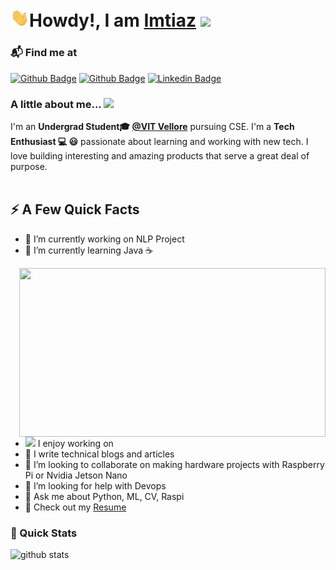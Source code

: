 <h1> <img src="https://raw.githubusercontent.com/ABSphreak/ABSphreak/master/gifs/Hi.gif" width="30px">Howdy!, I am <a href="https://github.com/imtiazsec">Imtiaz</a> <img src="https://emojis.slackmojis.com/emojis/images/1531849430/4246/blob-sunglasses.gif?1531849430" width="30px"></h1>
</h1>

### 📬 Find me at
[![Github Badge](http://img.shields.io/badge/-Twitter-blue?style=flat-square&logo=twitter&link=https://github.com/imtiazsec/)](https://twitter.com/imtiazsec/)
[![Github Badge](http://img.shields.io/badge/-Github-black?style=flat-square&logo=github&link=https://github.com/imtiazsec/)](https://github.com/imtiazsec/) 
[![Linkedin Badge](https://img.shields.io/badge/-LinkedIn-blue?style=flat-square&logo=Linkedin&logoColor=white&link=https://www.linkedin.com/in/imtiazsec/)](https://www.linkedin.com/in/imtiazsec)

### A little about me...  <img src="https://media.giphy.com/media/VgCDAzcKvsR6OM0uWg/giphy.gif" width="50"> 
I'm an **Undergrad Student🎓 [@VIT Vellore](https://www.vit.ac.in)** pursuing CSE. I'm a **Tech Enthusiast 💻 😃** passionate about learning and working with new tech. I love building interesting and amazing products that serve a great deal of purpose. <br/><br/>


## ⚡️ A Few Quick Facts

- 🔭 I’m currently working on NLP Project
- 🌱 I’m currently learning Java ☕
<img width="490" height="270" src="https://media.giphy.com/media/9B8wYztAoe1zO/source.gif" align=right>

- <img src="https://media.giphy.com/media/WUlplcMpOCEmTGBtBW/giphy.gif" width="30">  I enjoy working on
- 📝 I write technical blogs and articles
- 👯 I’m looking to collaborate on making hardware projects with Raspberry Pi or Nvidia Jetson Nano
- 🤔 I’m looking for help with Devops
- 💬 Ask me about Python, ML, CV, Raspi
- 📙 Check out my [Resume](https://www.linkedin.com/in/hemanthkollipara/)

### 🚀 Quick Stats
![github stats](https://github-readme-stats.vercel.app/api?username=imtiazsec&show_icons=true&theme=tokyonight)
